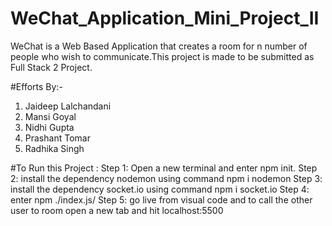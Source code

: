# WeChat_Application_Mini_Project_II

WeChat is a Web Based Application that creates a room for n number of people who wish to communicate.This project is made to be submitted as Full Stack 2 Project.

#Efforts By:-
1. Jaideep Lalchandani
2. Mansi Goyal
3. Nidhi Gupta
4. Prashant Tomar
5. Radhika Singh


#To Run this Project :
Step 1: Open a new terminal and enter npm init.
Step 2: install the dependency nodemon using command npm i nodemon
Step 3: install the dependency socket.io using command npm i socket.io
Step 4: enter npm ./index.js/
Step 5: go live from visual code and to call the other user to room open a new tab and hit localhost:5500
